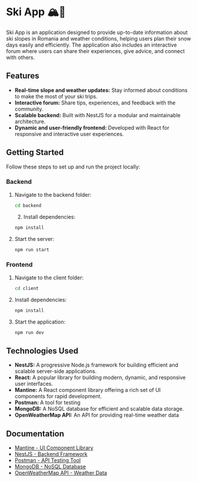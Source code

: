 # Ski App 🏔️🎿

Ski App is an application designed to provide up-to-date information about ski slopes in Romania and weather conditions, helping users plan their snow days easily and efficiently. The application also includes an interactive forum where users can share their experiences, give advice, and connect with others.

## Features

* **Real-time slope and weather updates:** Stay informed about conditions to make the most of your ski trips.
* **Interactive forum:** Share tips, experiences, and feedback with the community.
* **Scalable backend:** Built with NestJS for a modular and maintainable architecture.
* **Dynamic and user-friendly frontend:** Developed with React for responsive and interactive user experiences.

## Getting Started

Follow these steps to set up and run the project locally:

### Backend
1. Navigate to the backend folder:
   ```bash
   cd backend
   ```
   2. Install dependencies:
    ```bash
   npm install
    ```
3. Start the server:
   ```bash
   npm run start
    ```

### Frontend
1. Navigate to the client folder:
    ```bash
   cd client
    ```
2. Install dependencies:
    ```bash
   npm install
    ```
3. Start the application:
    ```bash
   npm run dev
    ```

## Technologies Used

* **NestJS:** A progressive Node.js framework for building efficient and scalable server-side applications.
* **React:** A popular library for building modern, dynamic, and responsive user interfaces.
* **Mantine:** A React component library offering a rich set of UI components for rapid development.
* **Postman:** A tool for testing
* **MongoDB:** A NoSQL database for efficient and scalable data storage.
* **OpenWeatherMap API:** An API for providing real-time weather data

## Documentation

* [Mantine - UI Component Library](https://mantine.dev/)
* [NestJS - Backend Framework](https://nestjs.com/)
* [Postman - API Testing Tool](https://www.postman.com/)
* [MongoDB - NoSQL Database](https://www.mongodb.com/)
* [OpenWeatherMap API - Weather Data](https://openweathermap.org/api)
